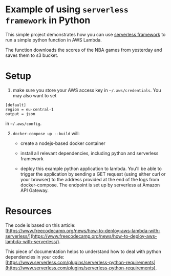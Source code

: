 # Example of using `serverless framework` in Python

This simple project demonstrates how you can use [serverless framework](https://www.serverless.com/) to run a simple python function in AWS Lambda.

The function downloads the scores of the NBA games from yesterday and saves them to s3 bucket.

# Setup

1. make sure you store your AWS access key in `~/.aws/credentials`. You may also want to set 

```
[default]
region = eu-central-1
output = json
```

in `~/.aws/config`.

2. `docker-compose up --build` will:

    - create a nodejs-based docker container

    - install all relevant dependencies, including python and serverless framework

    - deploy this example python application to lambda. You'll be able to trigger the application by sending a GET request (using either curl or your browser) to the address provided at the end of the logs from docker-compose. The endpoint is set up by serverless at Amazon API Gateway.

# Resources

The code is based on this article: [https://www.freecodecamp.org/news/how-to-deploy-aws-lambda-with-serverless/](https://www.freecodecamp.org/news/how-to-deploy-aws-lambda-with-serverless/).

This piece of documentation helps to understand how to deal with python dependencies in your code: [https://www.serverless.com/plugins/serverless-python-requirements](https://www.serverless.com/plugins/serverless-python-requirements).
